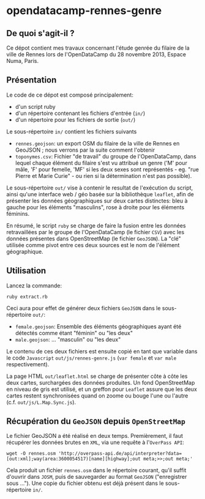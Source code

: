 # opendatacamp-rennes-genre

## De quoi s'agit-il ?

Ce dépot contient mes travaux concernant l'étude genrée du filaire de la ville de Rennes lors de l'OpenDataCamp du 28 novembre 2013, Espace Numa, Paris.

## Présentation

Le code de ce dépot est composé principalement:

 * d'un script ruby
 * d'un répertoire contenant les fichiers d'entrée (`in/`)
 * d'un répertoire pour les fichiers de sortie (`out/`)
 
Le sous-répertoire `in/` contient les fichiers suivants

 * `rennes.geojson`: un export OSM du filaire de la ville de Rennes en GeoJSON ; nous verrons par la suite comment l'obtenir
 * `toponymes.csv`: Fichier "de travail" du groupe de l'OpenDataCamp, dans lequel chaque élément du filaire s'est vu attribué un genre ('M' pour mâle, 'F' pour femelle, 'MF' si les deux sexes sont représentés - eg. "rue Pierre et Marie Curie" - ou rien si la détermination n'est pas possible).
 
Le sous-répertoire `out/` vise à contenir le resultat de l'exécution du script, ainsi qu'une interface web / géo basée sur la bibliothèque `leaflet`, afin de présenter les données géographiques sur deux cartes distinctes: bleu à gauche pour les éléments "masculins", rose à droite pour les éléments féminins.

En résumé, le script `ruby` se charge de faire la fusion entre les données retravaillées par le groupe de l'OpenDataCamp (le fichier `CSV`) avec les données présentes dans OpenStreetMap (le fichier `GeoJSON`). La "clé" utilisée comme pivot entre ces deux sources est le nom de l'élément géographique.

## Utilisation

Lancez la commande:

    ruby extract.rb

Ceci aura pour effet de générer deux fichiers `GeoJSON` dans le sous-répertoire `out/`:

 * `female.geojson`: Ensemble des éléments géographiques ayant été détectés comme étant "féminin" ou "les deux"
 * `male.geojson`: ... "masculin" ou "les deux"

Le contenu de ces deux fichiers est ensuite copié en tant que variable dans le code `Javascript` `out/js/rennes-genre.js` (`var female` et `var male` respectivement).

La page HTML `out/leaflet.html` se charge de présenter côte à côte les deux cartes, surchargées des données produites. Un fond OpenStreetMap en niveau de gris est utilisé, et un greffon pour `Leaflet` assure que les deux cartes restent synchronisées quand on zoome ou bouge l'une ou l'autre (c.f. `out/js/L.Map.Sync.js`).

## Récupération du `GeoJSON` depuis `OpenStreetMap`

Le fichier GeoJSON a été réalisé en deux temps. Premièrement, il faut récupérer les données brutes en `XML`, via une requête à l'`OverPass API`:

    wget -O rennes.osm 'http://overpass-api.de/api/interpreter?data=[out:xml];way(area:3600054517)[name][highway];out meta;>>;out meta;'
    
Cela produit un fichier `rennes.osm` dans le répertoire courant, qu'il suffit d'ouvrir dans `JOSM`, puis de sauvegarder au format `GeoJSON` ("enregistrer sous ..."). Une copie du fichier obtenu est déjà présent dans le sous-répertoire `in/`.



